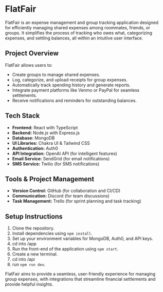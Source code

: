 # FlatFair

FlatFair is an expense management and group tracking application designed for efficiently managing shared expenses among roommates, friends, or groups. It simplifies the process of tracking who owes what, categorizing expenses, and settling balances, all within an intuitive user interface.

## Project Overview
FlatFair allows users to:
- Create groups to manage shared expenses.
- Log, categorize, and upload receipts for group expenses.
- Automatically track spending history and generate reports.
- Integrate payment platforms like Venmo or PayPal for seamless settlements.
- Receive notifications and reminders for outstanding balances.

## Tech Stack
- **Frontend:** React with TypeScript
- **Backend:** Node.js with Express.js
- **Database:** MongoDB
- **UI Libraries:** Chakra UI & Tailwind CSS
- **Authentication:** Auth0
- **API Integration:** OpenAI API (for intelligent features)
- **Email Service:** SendGrid (for email notifications)
- **SMS Service:** Twilio (for SMS notifications)

## Tools & Project Management
- **Version Control:** GitHub (for collaboration and CI/CD)
- **Communication:** Discord (for team discussions)
- **Task Management:** Trello (for sprint planning and task tracking)

## Setup Instructions
1. Clone the repository.
2. Install dependencies using `npm install`.
3. Set up your environment variables for MongoDB, Auth0, and API keys.
4. cd into /app
5. Run the front-end of the application using `npm start`.
6. Create a new terminal.
7. cd into /api
8. run `npm run dev`.

FlatFair aims to provide a seamless, user-friendly experience for managing group expenses, with integrations that streamline financial settlements and provide helpful insights.
